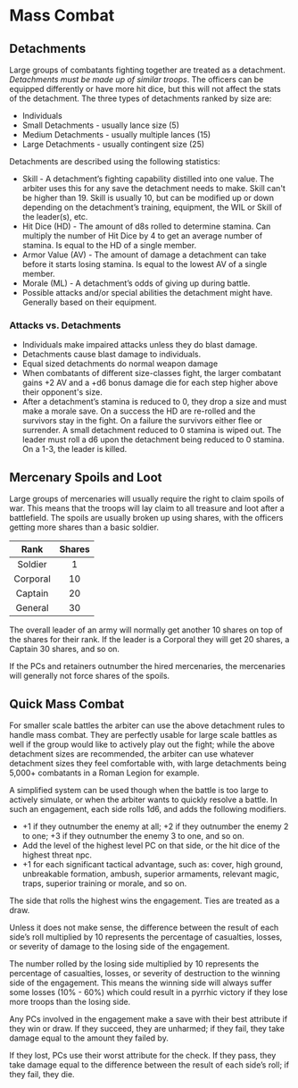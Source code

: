# Mass Combat
## Detachments
Large groups of combatants fighting together are treated as a detachment. *Detachments must be made up of similar troops*. The officers can be equipped differently or have more hit dice, but this will not affect the stats of the detachment. The three types of detachments ranked by size are:
- Individuals
- Small Detachments - usually lance size (5)
- Medium Detachments - usually multiple lances (15)
- Large Detachments - usually contingent size (25)

Detachments are described using the following statistics:
- Skill - A detachment’s fighting capability distilled into one value. The arbiter uses this for any save the detachment needs to make. Skill can't be higher than 19. Skill is usually 10, but can be modified up or down depending on the detachment’s training, equipment, the WIL or Skill of the leader(s), etc.
- Hit Dice (HD) - The amount of d8s rolled to determine stamina. Can multiply the number of Hit Dice by 4 to get an average number of stamina. Is equal to the HD of a single member.
- Armor Value (AV) - The amount of damage a detachment can take before it starts losing stamina. Is equal to the lowest AV of a single member.
- Morale (ML) - A detachment’s odds of giving up during battle.
- Possible attacks and/or special abilities the detachment might have. Generally based on their equipment.

### Attacks vs. Detachments
- Individuals make impaired attacks unless they do blast damage.
- Detachments cause blast damage to individuals.
- Equal sized detachments do normal weapon damage
- When combatants of different size-classes fight, the larger combatant gains +2 AV and a +d6 bonus damage die for each step higher above their opponent's size.
- After a detachment’s stamina is reduced to 0, they drop a size and must make a morale save. On a success the HD are re-rolled and the survivors stay in the fight. On a failure the survivors either flee or surrender. A small detachment reduced to 0 stamina is wiped out. The leader must roll a d6 upon the detachment being reduced to 0 stamina. On a 1-3, the leader is killed.

## Mercenary Spoils and Loot
Large groups of mercenaries will usually require the right to claim spoils of war. This means that the troops will lay claim to all treasure and loot after a battlefield. The spoils are usually broken up using shares, with the officers getting more shares than a basic soldier.

|   Rank   | Shares |
| :------: | :----: |
| Soldier  |   1    |
| Corporal |   10   |
| Captain  |   20   |
| General  |   30   |

The overall leader of an army will normally get another 10 shares on top of the shares for their rank. If the leader is a Corporal they will get 20 shares, a Captain 30 shares, and so on.

If the PCs and retainers outnumber the hired mercenaries, the mercenaries will generally not force shares of the spoils.

## Quick Mass Combat
For smaller scale battles the arbiter can use the above detachment rules to handle mass combat. They are perfectly usable for large scale battles as well if the group would like to actively play out the fight; while the above detachment sizes are recommended, the arbiter can use whatever detachment sizes they feel comfortable with, with large detachments being 5,000+ combatants in a Roman Legion for example.

A simplified system can be used though when the battle is too large to actively simulate, or when the arbiter wants to quickly resolve a battle. In such an engagement, each side rolls 1d6, and adds the following modifiers.
- +1 if they outnumber the enemy at all; +2 if they outnumber the enemy 2 to one; +3 if they outnumber the enemy 3 to one, and so on.
- Add the level of the highest level PC on that side, or the hit dice of the highest threat npc.
- +1 for each significant tactical advantage, such as: cover, high ground, unbreakable formation, ambush, superior armaments, relevant magic, traps, superior training or morale, and so on.

The side that rolls the highest wins the engagement. Ties are treated as a draw.

Unless it does not make sense, the difference between the result of each side’s roll multiplied by 10 represents the percentage of casualties, losses, or severity of damage to the losing side of the engagement.

The number rolled by the losing side multiplied by 10 represents the percentage of casualties, losses, or severity of destruction to the winning side of the engagement. This means the winning side will always suffer some losses (10% - 60%) which could result in a pyrrhic victory if they lose more troops than the losing side.

Any PCs involved in the engagement make a save with their best attribute if they win or draw. If they succeed, they are unharmed; if they fail, they take damage equal to the amount they failed by.

If they lost, PCs use their worst attribute for the check. If they pass, they take damage equal to the difference between the result of each side’s roll; if they fail, they die.